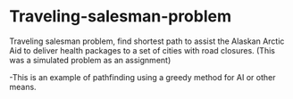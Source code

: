 # Traveling-salesman-problem
Traveling salesman problem, find shortest path to assist the Alaskan Arctic Aid to deliver health packages to a set of cities with road closures. (This was a simulated problem as an assignment)

-This is an example of pathfinding using a greedy method for AI or other means. 

